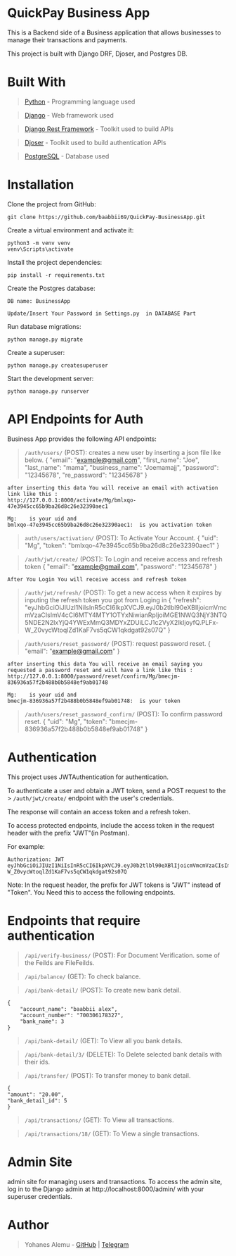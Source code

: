 
# QuickPay Business App

This is a Backend side of a Business  application that allows businesses to manage their transactions and payments.

 This project is built with Django DRF, Djoser, and Postgres DB.


# Built With

>[Python](https://www.python.org/) - Programming language used

>[Django](https://www.djangoproject.com/) - Web framework used

>[Django Rest Framework](https://www.django-rest-framework.org/) - Toolkit used to build APIs

>[Djoser](https://djoser.readthedocs.io/en/latest/getting_started.html) - Toolkit used to build authentication APIs

>[PostgreSQL](https://www.postgresql.org/) - Database used
# Installation

 Clone the project from GitHub:

    git clone https://github.com/baabbii69/QuickPay-BusinessApp.git




 Create a virtual environment and activate it:


    python3 -m venv venv
    venv\Scripts\activate
Install the project dependencies:

    pip install -r requirements.txt
Create the Postgres database:

    DB name: BusinessApp

    Update/Insert Your Password in Settings.py  in DATABASE Part
Run database migrations:

    python manage.py migrate 
Create a superuser:

    python manage.py createsuperuser

Start the development server:

    python manage.py runserver

# API Endpoints for Auth

Business App provides the following API endpoints:

> `/auth/users/` (POST):  creates  a new user by inserting a json file like below.
    {
        "email": "example@gmail.com",
        "first_name": "Joe",
        "last_name": "mama",
        "business_name": "Joemamajj",
        "password": "12345678",
        "re_password": "12345678"
    }

    after inserting this data You will receive an email with activation link like this :
    http://127.0.0.1:8000/activate/Mg/bmlxqo-47e3945cc65b9ba26d8c26e32390aec1
    
    Mg:    is your uid and 
    bmlxqo-47e3945cc65b9ba26d8c26e32390aec1:  is you activation token


> `auth/users/activation/` (POST): To Activate Your Account.
    {
	    "uid": "Mg",
	    "token": "bmlxqo-47e3945cc65b9ba26d8c26e32390aec1"
    }

> `/auth/jwt/create/` (POST): To Login and receive access and refresh token
    {
        "email": "example@gmail.com",
        "password": "12345678"
    }
    
    After You Login You will receive access and refresh token

> `/auth/jwt/refresh/` (POST): To get a new access when it expires by inputing the refresh token you got from Loging in
    {
       "refresh": "eyJhbGciOiJIUzI1NiIsInR5cCI6IkpXVCJ9.eyJ0b2tlbl90eXBlIjoicmVmcmVzaCIsImV4cCI6MTY4MTY1OTYxNiwianRpIjoiMGE1NWQ3NjY3NTQ5NDE2N2IxYjQ4YWExMmQ3MDYxZDUiLCJ1c2VyX2lkIjoyfQ.PLFx-W_Z0vycWtoqlZd1KaF7vs5qCW1qkdgat92s07Q"
    }

> `/auth/users/reset_password/` (POST):  request password reset.
    {
        "email": "example@gmail.com"
    }

    after inserting this data You will receive an email saying you requested a password reset and will have a link like this :
    http://127.0.0.1:8000/password/reset/confirm/Mg/bmecjm-836936a57f2b488b0b5848ef9ab01748
    
    Mg:    is your uid and 
    bmecjm-836936a57f2b488b0b5848ef9ab01748:  is your token

> `/auth/users/reset_password_confirm/` (POST): To confirm password reset.
    {
	    "uid": "Mg",
	    "token": "bmecjm-836936a57f2b488b0b5848ef9ab01748"
    }


# Authentication

This project uses JWTAuthentication for authentication.

To authenticate a user and obtain a JWT token, send a POST request to the > `/auth/jwt/create/` endpoint with the user's credentials. 

The response will contain an access token and a refresh token. 

To access protected endpoints, include the access token in the request header with the prefix "JWT"(in Postman). 

For example: 

    Authorization: JWT eyJhbGciOiJIUzI1NiIsInR5cCI6IkpXVCJ9.eyJ0b2tlbl90eXBlIjoicmVmcmVzaCIsImV4cCI6MTY4MTY1OTYxNiwianRpIjoiMGE1NWQ3NjY3NTQ5NDE2N2IxYjQ4YWExMmQ3MDYxZDUiLCJ1c2VyX2lkIjoyfQ.PLFx-W_Z0vycWtoqlZd1KaF7vs5qCW1qkdgat92s07Q


Note: In the request header, the prefix for JWT tokens is "JWT" instead of "Token".
You Need this to access the following endpoints.

# Endpoints that require authentication

> `/api/verify-business/` (POST): For Document Verification. some of the Feilds are FileFeilds.

> `/api/balance/` (GET): To check balance.

> `/api/bank-detail/` (POST): To create new bank detail.

    {
		"account_name": "baabbii alex",
		"account_number": "700306178327",
		"bank_name": 3
    }

> `/api/bank-detail/` (GET): To View all you bank details.


> `/api/bank-detail/3/` (DELETE): To Delete selected  bank details with their ids.

> `/api/transfer/` (POST): To transfer money to bank detail.

    {
	"amount": "20.00",
	"bank_detail_id": 5
    }

> `/api/transactions/` (GET): To View all transactions.

> `/api/transactions/18/` (GET): To View a single transactions.


# Admin Site

admin site for managing users and transactions. To access the admin site, log in to the Django admin at http://localhost:8000/admin/ with your superuser credentials.


# Author

>Yohanes Alemu - [GitHub](https://github.com/baabbii69)   | [Telegram](https://t.me/Jinx_69) 
